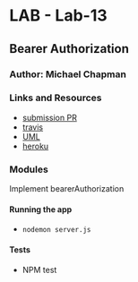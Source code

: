 # LAB - Lab-13

## Bearer Authorization

### Author: Michael Chapman

### Links and Resources
* [submission PR](https://github.com/michaelchapman-401-advanced-javascript/lab-13/pull/1)
* [travis](https://travis-ci.org/michaelchapman-401-advanced-javascript/lab-13)
* [UML](./assets/uml.jpg)
* [heroku](https://damp-everglades-24577.herokuapp.com)

### Modules
Implement bearerAuthorization

#### Running the app
* `nodemon server.js`
  
#### Tests
* NPM test
